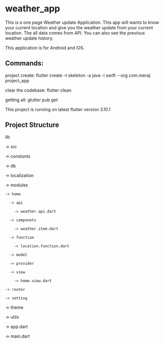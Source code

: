 # weather_app

This is a one page Weather update Application.
This app will wants to know your current location and 
give you the weather update from your current location.
The all data comes from API.
You can also see the previous weather update history.

This application is for Android and iOS.

## Commands:

project create: flutter create -t skeleton -a java -i swift --org com.meraj project_app

clear the codebase: flutter clean

getting all: glutter pub get

This project is running on latest flutter version 3.10.1

## Project Structure
lib

-> src

  -> constsnts
  
  -> db
  
  -> localization
  
  -> modules
  
    -> home
    
      -> api
      
        -> weather.api.dart
        
      -> componets
      
        -> weather.item.dart
        
      -> function
      
        -> location.function.dart
        
      -> model
      
      -> provider
      
      -> view
      
        -> home.view.dart
        
    -> router
    
    -> setting
    
  -> theme
  
  -> utils
  
  -> app.dart
  
-> main.dart
